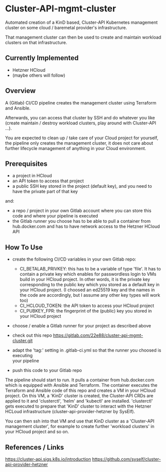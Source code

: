 # Cluster-API-mgmt-cluster

Automated creation of a KinD based, Cluster-API Kubernetes management cluster
on some cloud / baremetal provider's infrastructure.

That management cluster can then be used to create and maintain workload
clusters on that infrastructure.

## Currently Implemented 
* Hetzner HCloud
* (maybe others will follow)

## Overview
A (Gitlab) CI/CD pipeline creates the management cluster using Terraform and Ansible.

Afterwards, you can access that cluster by SSH and do whatever you like (create 
maintain / destroy workload clusters, play around with Cluster-API ...).

You are expected to clean up / take care of your Cloud project for yourself, 
the pipeline only creates the management cluster, it does not care about further 
lifecycle management of anything in your Cloud environment.


## Prerequisites
* a project in HCloud
* an API token to access that project
* a public SSH key stored in the project (default key), and you need to have the 
private part of that key

and:
* a repo / project in your own Gitlab account where you can store this code and where 
your pipeline is executed
* the Gitlab runner you choose has to be able to pull a container from hub.docker.com
and has to have network access to the Hetzner HCloud API

## How To Use 

* create the following CI/CD variables in your own Gitlab repo:

  * CI_BETALAB_PRIVKEY: this has to be a variable of type 'file'. It has to contain a private key
  which enables for passwordless login to VMs build in your HCloud project. In other words, it is 
  the private key corresponding to the public key which you stored as a default key in your 
  HCloud project. (I choosed an ed25519 key and the names in the code are accordingly, but I 
  assume any other key types will work too)
  * CI_HCLOUD_TOKEN: the API token to access your HCloud project
  * CI_PUBKEY_FPR: the fingerprint of the (public) key you stored in your HCloud project
* choose / enable a Gitlab runner for your project as described above
* check out this repo https://gitlab.com/22e88/cluster-api-mgmt-cluster.git
* adapt the 'tag:' setting in .gitlab-ci.yml so that the runner you choosed is executing  
your pipeline 
* push this code to your Gitlab repo

The pipeline should start to run. It pulls a container from hub.docker.com which is equipped with
Ansible and Terraform. The container executes the Terraform and Ansible code of this repo and 
creates a VM in your HCloud project. On this VM, a 'KinD' cluster is created, the Cluster-API
CRDs are applied to it and 'clusterctl', 'helm' and 'kubectl' are installed. 'clusterctl' gets
executed to prepare that 'KinD' cluster to interact with the Hetzner HCLoud infrastructure
(cluster-api-provider-hetzner by SysElf).

You can then ssh into that VM and use that KinD cluster as a 'Cluster-API management cluster',
for example to create further 'workload clusters' in your HCloud project and so on.

## References / Links
https://cluster-api.sigs.k8s.io/introduction
https://github.com/syself/cluster-api-provider-hetzner


